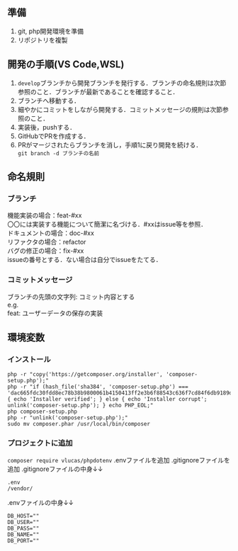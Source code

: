 ## 準備
1. git, php開発環境を準備
1. リポジトリを複製

## 開発の手順(VS Code,WSL)
1. ```develop```ブランチから開発ブランチを発行する．ブランチの命名規則は次節参照のこと．ブランチが最新であることを確認すること．
1. ブランチへ移動する．
1. 細やかにコミットをしながら開発する．コミットメッセージの規則は次節参照のこと．
1. 実装後，pushする．
1. GitHubでPRを作成する．
1. PRがマージされたらブランチを消し，手順1に戻り開発を続ける．<br>
```git branch -d ブランチの名前```

## 命名規則
### ブランチ
機能実装の場合：feat-#xx<br>
〇〇には実装する機能について簡潔に名づける．#xxはissue等を参照．<br>
ドキュメントの場合：doc-#xx<br>
リファクタの場合：refactor<br>
バグの修正の場合：fix-#xx<br>
issueの番号とする．ない場合は自分でissueをたてる．

### コミットメッセージ
ブランチの先頭の文字列: コミット内容とする<br>
e.g.<br>
feat: ユーザーデータの保存の実装

## 環境変数
### インストール
```
php -r "copy('https://getcomposer.org/installer', 'composer-setup.php');"
php -r "if (hash_file('sha384', 'composer-setup.php') === 'dac665fdc30fdd8ec78b38b9800061b4150413ff2e3b6f88543c636f7cd84f6db9189d43a81e5503cda447da73c7e5b6') { echo 'Installer verified'; } else { echo 'Installer corrupt'; unlink('composer-setup.php'); } echo PHP_EOL;"
php composer-setup.php
php -r "unlink('composer-setup.php');"
sudo mv composer.phar /usr/local/bin/composer
```
### プロジェクトに追加
```composer require vlucas/phpdotenv```
.envファイルを追加
.gitignoreファイルを追加
.gitignoreファイルの中身↓↓
```
.env
/vendor/
```
.envファイルの中身↓↓
```
DB_HOST=""
DB_USER=""
DB_PASS=""
DB_NAME=""
DB_PORT=""
```